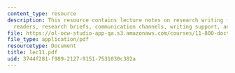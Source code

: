 ```yaml
---
content_type: resource
description: This resource contains lecture notes on research writing for non-academic
  readers, research briefs, communication channels, writing support, and editing styles.
file: https://ol-ocw-studio-app-qa.s3.amazonaws.com/courses/11-800-doctoral-research-seminar-knowledge-in-the-public-arena-spring-2007/3744f281f989212791517531030c382a_lec11.pdf
file_type: application/pdf
resourcetype: Document
title: lec11.pdf
uid: 3744f281-f989-2127-9151-7531030c382a
---
```

